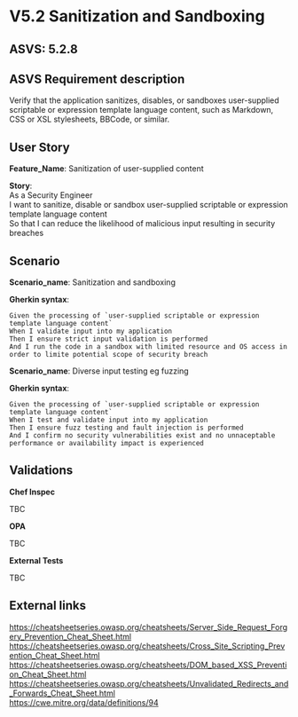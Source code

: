 # V5.2 Sanitization and Sandboxing

## ASVS: 5.2.8

## ASVS Requirement description

Verify that the application sanitizes, disables, or sandboxes user-supplied
scriptable or expression template language content, such as Markdown, CSS
or XSL stylesheets, BBCode, or similar.

## User Story

**Feature_Name**: Sanitization of user-supplied content

**Story**:\
As a Security Engineer\
I want to sanitize, disable or sandbox user-supplied scriptable or 
expression template language content\
So that I can reduce the likelihood of malicious input resulting in
security breaches

## Scenario

**Scenario_name**: Sanitization and sandboxing

**Gherkin syntax**:

```gherkin
Given the processing of `user-supplied scriptable or expression template language content`
When I validate input into my application
Then I ensure strict input validation is performed
And I run the code in a sandbox with limited resource and OS access in order to limite potential scope of security breach
```

**Scenario_name**: Diverse input testing eg fuzzing

**Gherkin syntax**:

```gherkin
Given the processing of `user-supplied scriptable or expression template language content`
When I test and validate input into my application
Then I ensure fuzz testing and fault injection is performed
And I confirm no security vulnerabilities exist and no unnaceptable performance or availability impact is experienced
```

## Validations

**Chef Inspec**

TBC

**OPA**

TBC

**External Tests**

TBC

## External links

<https://cheatsheetseries.owasp.org/cheatsheets/Server_Side_Request_Forgery_Prevention_Cheat_Sheet.html> \
<https://cheatsheetseries.owasp.org/cheatsheets/Cross_Site_Scripting_Prevention_Cheat_Sheet.html> \
<https://cheatsheetseries.owasp.org/cheatsheets/DOM_based_XSS_Prevention_Cheat_Sheet.html> \
<https://cheatsheetseries.owasp.org/cheatsheets/Unvalidated_Redirects_and_Forwards_Cheat_Sheet.html> \
<https://cwe.mitre.org/data/definitions/94>
